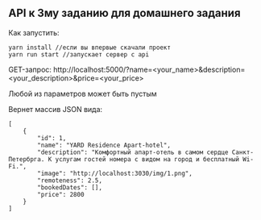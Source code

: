 ## API к 3му заданию для домашнего задания

Как запустить:
```
yarn install //если вы впервые скачали проект
yarn run start //запускает сервер с api
```

GET-запрос: http://localhost:5000/?name=<your_name>&description=<your_description>&price=<your_price>

Любой из параметров может быть пустым

Вернет массив JSON вида:
```
[
    {
        "id": 1,
        "name": "YARD Residence Apart-hotel",
        "description": "Комфортный апарт-отель в самом сердце Санкт-Петербрга. К услугам гостей номера с видом на город и бесплатный Wi-Fi.",
        "image": "http://localhost:3030/img/1.png",
        "remoteness": 2.5,
        "bookedDates": [],
        "price": 2800
    }
]
```